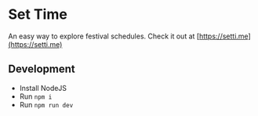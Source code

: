 Set Time
========
An easy way to explore festival schedules. Check it out at [https://setti.me](https://setti.me)

## Development
* Install NodeJS
* Run `npm i`
* Run `npm run dev`
